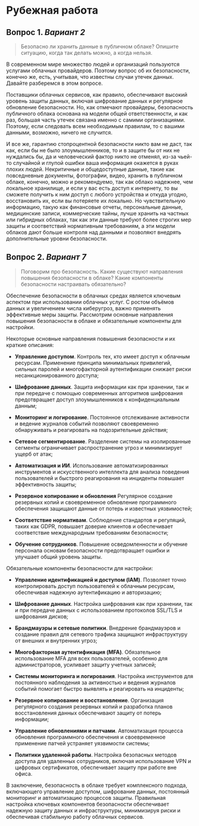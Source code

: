 # Рубежная работа

## Вопрос 1. *Вариант 2*

> Безопасно ли хранить данные в публичном облаке? Опишите ситуацию, когда так делать можно, а когда нельзя.

В современном мире множество людей и организаций пользуются услугами облачных провайдеров. Поэтому вопрос об их безопасности, конечно же, есть, учитывая, что известны случаи утечек данных. Давайте разберемся в этом вопросе.

Поставщики облачных сервисов, как правило, обеспечивают высокий уровень защиты данных, включая шифрование данных и регулярное обновление безопасности. Но, как отмечают провайдеры, безопасность публичного облака основана на модели общей ответственности, и как раз, большая часть утечек связана именно с самими организациями. Поэтому, если следовать всем необходимым правилам, то с вашими данными, возможно, ничего не случится.

И все же, гарантию стопроцентной безопасности никто вам не даст, так как, если бы не было злоумышленников, то и в защите бы от них не нуждались бы, да и человеческий фактор никто не отменял, из-за чьей-то случайной и глупой ошибки ваша информация окажется в руках плохих людей. Некритичные и общедоступные данные, такие как повседневные документы, фотографии, видео, хранить в публичном облаке, конечно, можно и рекомендуемо, так как облако надежнее, чем локальное хранилище, и если у вас есть доступ к интернету, то вы сможете получить к ним доступ с любого устройства и откуда угодно, восстановить их, если вы потеряете их локально. Но чувствительную информацию, такую как финансовые отчеты, персональные данные, медицинские записи, коммерческие тайны, лучше хранить на частных или гибридных облаках, так как эти данные требуют более строгих мер защиты и соответствий нормативным требованиям, а эти модели облаков дают больше контроля над данными и позволяют внедрять дополнительные уровни безопасности.

## Вопрос 2. *Вариант 7*

> Поговорим про безопасность. Какие существуют направления повышения безопасности в облаке? Какие компоненты безопасности настраивать обязательно?

Обеспечение безопасности в облачных средах является ключевым аспектом при использовании облачных услуг. С ростом объёмов данных и увеличением числа киберугроз, важно применять эффективные меры защиты. Рассмотрим основные направления повышения безопасности в облаке и обязательные компоненты для настройки.

Некоторые основные направления повышения безопасности и их краткие описания:

- **Управление доступом**. Контроль тех, кто имеет доступ к облачным ресурсам. Применение принципа минимальных привилегий, сильных паролей и многофакторной аутентификации снижает риски несанкционированного доступа;

- **Шифрование данных**. Защита информации как при хранении, так и при передаче с помощью современных алгоритмов шифрования предотвращает доступ злоумышленников к конфиденциальным данным;

- **Мониторинг и логирование**. Постоянное отслеживание активности и ведение журналов событий позволяют своевременно обнаруживать и реагировать на подозрительные действия;

- **Сетевое сегментирование**. Разделение системы на изолированные сегменты ограничивает распространение угроз и минимизирует ущерб от атак;

- **Автоматизация и ИИ**. Использование автоматизированных инструментов и искусственного интеллекта для анализа поведения пользователей и быстрого реагирования на инциденты повышает эффективность защиты;

- **Резервное копирование и обновления** Регулярное создание резервных копий и своевременное обновление программного обеспечения защищают данные от потерь и известных уязвимостей;

- **Соответствие нормативам**. Соблюдение стандартов и регуляций, таких как GDPR, повышает доверие клиентов и обеспечивает соответствие международным требованиям безопасности;

- **Обучение сотрудников**. Повышение осведомленности и обучение персонала основам безопасности предотвращает ошибки и улучшает общий уровень защиты.

Обязательные компоненты безопасности для настройки:

- **Управление идентификацией и доступом (IAM)**. Позволяет точно контролировать доступ пользователей к облачным ресурсам, обеспечивая надежную аутентификацию и авторизацию;

- **Шифрование данных**. Настройка шифрования как при хранении, так и при передаче данных с использованием протоколов SSL/TLS и шифрования дисков;

- **Брандмауэры и сетевые политики**. Внедрение брандмауэров и создание правил для сетевого трафика защищают инфраструктуру от внешних и внутренних угроз;

- **Многофакторная аутентификация (MFA)**. Обязательное использование MFA для всех пользователей, особенно для администраторов, усиливает защиту учетных записей;

- **Системы мониторинга и логирования**. Настройка инструментов для постоянного наблюдения за активностью и ведения журналов событий помогает быстро выявлять и реагировать на инциденты;

- **Резервное копирование и восстановление**. Организация регулярного создания резервных копий и разработка планов восстановления данных обеспечивают защиту от потерь информации;

- **Управление обновлениями и патчами**. Автоматизация процесса обновления программного обеспечения и своевременное применение патчей устраняет уязвимости системы;

- **Политики удаленной работы**. Настройка безопасных методов доступа для удаленных сотрудников, включая использование VPN и цифровых сертификатов, обеспечивает защиту при работе вне офиса.

В заключение, безопасность в облаке требует комплексного подхода, включающего управление доступом, шифрование данных, постоянный мониторинг и автоматизацию процессов защиты. Правильная настройка ключевых компонентов безопасности обеспечивает надежную защиту данных и инфраструктуры, минимизируя риски и обеспечивая стабильную работу облачных сервисов.



